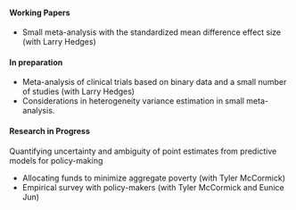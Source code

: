 #### Working Papers
 - Small meta-analysis with the standardized mean difference effect size (with Larry Hedges) 

#### In preparation
 - Meta-analysis of clinical trials based on binary data and a small number of studies (with Larry Hedges)
 - Considerations in heterogeneity variance estimation in small meta-analysis. 


#### Research in Progress

Quantifying uncertainty and ambiguity of point estimates from predictive models for policy-making 
 - Allocating funds to minimize aggregate poverty (with Tyler McCormick)
 - Empirical survey with policy-makers (with Tyler McCormick and Eunice Jun)

